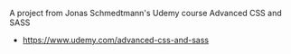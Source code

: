 A project from Jonas Schmedtmann's Udemy course Advanced CSS and SASS

- https://www.udemy.com/advanced-css-and-sass
